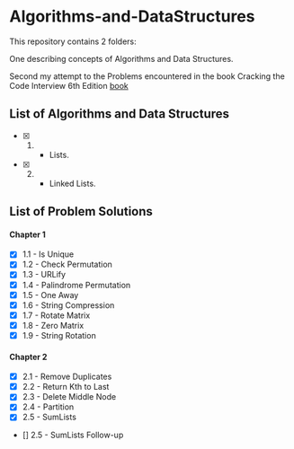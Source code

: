 # Algorithms-and-DataStructures


This repository contains 2 folders:

One describing concepts of Algorithms and Data Structures.

Second my attempt to the Problems encountered in the book Cracking the Code Interview 6th Edition [book](https://www.amazon.com/Cracking-Coding-Interview-Programming-Questions/dp/0984782850)

## List of Algorithms and Data Structures

- [x] 1. - Lists.
- [x] 2. - Linked Lists.



## List of Problem Solutions

#### Chapter 1
- [x] 1.1 - Is Unique
- [x] 1.2 - Check Permutation
- [x] 1.3 - URLify
- [x] 1.4 - Palindrome Permutation
- [x] 1.5 - One Away
- [x] 1.6 - String Compression
- [x] 1.7 - Rotate Matrix
- [x] 1.8 - Zero Matrix
- [x] 1.9 - String Rotation

#### Chapter 2
- [x] 2.1 - Remove Duplicates
- [x] 2.2 - Return Kth to Last
- [x] 2.3 - Delete Middle Node
- [x] 2.4 - Partition
- [x] 2.5 - SumLists
- []  2.5 -  SumLists Follow-up
